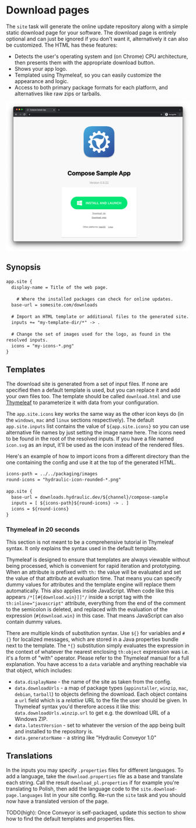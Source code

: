 # Download pages

The `site` task will generate the online update repository along with a simple static download page for your software. The download page is entirely optional and can just be ignored if you don't want it, alternatively it can also be customized. The HTML has these features:

* Detects the user's operating system and (on Chrome) CPU architecture, then presents them with the appropriate download button.
* Shows your app logo.
* Templated using Thymeleaf, so you can easily customize the appearance and logic.
* Access to both primary package formats for each platform, and alternatives like raw zips or tarballs.

![Download page screenshot](download-page-screenshot.png)

## Synopsis

```
app.site {
  display-name = Title of the web page.

	# Where the installed packages can check for online updates.
  base-url = somesite.com/downloads

  # Import an HTML template or additional files to the generated site.
  inputs += "my-template-dir/*" -> .
  
  # Change the set of images used for the logo, as found in the resolved inputs.
  icons = "my-icons-*.png"
}
```

## Templates

The download site is generated from a set of input files. If none are specified then a default template is used, but you can replace it and add your own files too. The template should be called `download.html` and use [Thymeleaf](https://www.thymeleaf.org/) to parameterize it with data from your configuration.

The `app.site.icons` key works the same way as the other icon keys do (in the `windows`, `mac` and `linux` sections respectively). The default `app.site.inputs` list contains the value of `${app.site.icons}` so you can use alternative file names by just setting the image name here. The icons need to be found in the root of the resolved inputs. If you have a file named `icon.svg` as an input, it'll be used as the icon instead of the rendered files.

Here's an example of how to import icons from a different directory than the one containing the config and use it at the top of the generated HTML.

```
icons-path = ../../packaging/images
round-icons = "hydraulic-icon-rounded-*.png"

app.site {
  base-url = downloads.hydraulic.dev/${channel}/compose-sample
  inputs = [ ${icons-path}${round-icons} -> . ]
  icons = ${round-icons}
}

```

### Thymeleaf in 20 seconds

This section is not meant to be a comprehensive tutorial in Thymeleaf syntax. It only explains the syntax used in the default template.

Thymeleaf is designed to ensure that templates are always viewable without being processed, which is convenient for rapid iteration and prototyping. When an attribute is prefixed with `th:` the value will be evaluated and set the value of that attribute at evaluation time. That means you can specify dummy values for attributes and the template engine will replace them automatically. This also applies inside JavaScript. When code like this appears `/*[[#{download.win}]]"/` inside a script tag with the  `th:inline="javascript"` attribute, everything from the end of the comment to the semicolon is deleted, and replaced with the evaluation of the expression (`#{download.win}` in this case. That means JavaScript can also contain dummy values.

There are multiple kinds of substitution syntax. Use `${}` for variables and `#{}` for localized messages, which are stored in a Java properties bundle next to the template. The `*{}` substitution simply evaluates the expression in the context of whatever the nearest enclosing `th:object` expression was i.e. it's a form of "with" operator. Please refer to the Thymeleaf manual for a full explanation. You have access to a `data` variable and anything reachable via that object, which includes:

* `data.displayName` - the name of the site as taken from the config.
* `data.downloadUrls` - a map of package types (`appinstaller`, `winzip`, `mac`, `debian`, `tarball`) to objects defining the download. Each object contains a `url` field which is a *relative* URL to the file the user should be given. In Thymeleaf syntax you'd therefore access it like this: `data.downloadUrls.winzip.url` to get e.g. the download URL of a Windows ZIP.
* `data.latestVersion` - set to whatever the version of the app being built and installed to the repository is.
* `data.generatorName` - a string like "Hydraulic Conveyor 1.0"

## Translations

In the inputs you may specify `.properties` files for different languages. To add a language, take the `download.properties` file as a base and translate each string. Call the result `download_pl.properties` if for example you're translating to Polish, then add the language code to the `site.download-page.languages` list in your site config. Re-run the `site` task and you should now have a translated version of the page.

TODO(high): Once Conveyor is self-packaged, update this section to show how to find the default templates and properties files.
